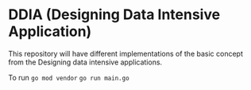 # DDIA (Designing Data Intensive Application)

This repository will have different implementations of the basic concept from the Designing data intensive applications.

To run 
`go mod vendor`
`go run main.go`

